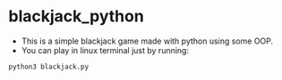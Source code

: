 # blackjack_python

* This is a simple blackjack game made with python using some OOP.
* You can play in linux terminal just by running:

```
python3 blackjack.py
